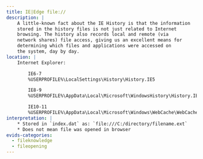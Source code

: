```yaml
---
title: IE|Edge file://
description: |
    A little-known fact about the IE History is that the information
    stored in the history files is not just related to Internet
    browsing. The history also records local and remote (via
    network shares) file access, giving us an excellent means for
    determining which files and applications were accessed on
    the system, day by day. 
location: |
    Internet Explorer:

        IE6-7
        %USERPROFILE%\LocalSettings\History\History.IE5

        IE8-9
        %USERPROFILE%\AppData\Local\Microsoft\WindowsHistory\History.IE5

        IE10-11
        %USERPROFILE%\AppData\Local\Microsoft\Windows\WebCache\WebCacheV*.dat
interpretation: |
    * Stored in `index.dat` as: `file:///C:/directory/filename.ext`
    * Does not mean file was opened in browser
evids-categories:
  - fileknowledge
  - fileopening
---
```


